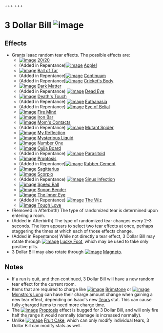 +++
+++

 # 3 Dollar Bill ![image](/image/3_Dollar_Bill.png) 


Effects
---------


* Grants Isaac random tear effects. The possible effects are:
	+ [![image](/image/20/20.png)](/wiki/20/20 "20/20") [20/20](/wiki/20/20 "20/20")
	+ (Added in Repentance)[![image](/image/Apple!.png)](/wiki/Apple! "Apple!") [Apple!](/wiki/Apple! "Apple!")
	+ [![image](/image/Ball_of_Tar.png)](/wiki/Ball_of_Tar "Ball of Tar") [Ball of Tar](/wiki/Ball_of_Tar "Ball of Tar")
	+ (Added in Repentance)[![image](/image/Continuum.png)](/wiki/Continuum "Continuum") [Continuum](/wiki/Continuum "Continuum")
	+ (Added in Repentance)[![image](/image/Cricket%27s_Body.png)](/wiki/Cricket%27s_Body "Cricket's Body") [Cricket's Body](/wiki/Cricket%27s_Body "Cricket's Body")
	+ [![image](/image/Dark_Matter.png)](/wiki/Dark_Matter "Dark Matter") [Dark Matter](/wiki/Dark_Matter "Dark Matter")
	+ (Added in Repentance) [![image](/image/Dead_Eye.png)](/wiki/Dead_Eye "Dead Eye") [Dead Eye](/wiki/Dead_Eye "Dead Eye")
	+ [![image](/image/Death%27s_Touch.png)](/wiki/Death%27s_Touch "Death's Touch") [Death's Touch](/wiki/Death%27s_Touch "Death's Touch")
	+ (Added in Repentance) [![image](/image/Euthanasia.png)](/wiki/Euthanasia "Euthanasia") [Euthanasia](/wiki/Euthanasia "Euthanasia")
	+ (Added in Repentance) [![image](/image/Eye_of_Belial.png)](/wiki/Eye_of_Belial "Eye of Belial") [Eye of Belial](/wiki/Eye_of_Belial "Eye of Belial")
	+ [![image](/image/Fire_Mind.png)](/wiki/Fire_Mind "Fire Mind") [Fire Mind](/wiki/Fire_Mind "Fire Mind")
	+ [![image](/image/Iron_Bar.png)](/wiki/Iron_Bar "Iron Bar") [Iron Bar](/wiki/Iron_Bar "Iron Bar")
	+ [![image](/image/Mom%27s_Contacts.png)](/wiki/Mom%27s_Contacts "Mom's Contacts") [Mom's Contacts](/wiki/Mom%27s_Contacts "Mom's Contacts")
	+ (Added in Repentance) [![image](/image/Mutant_Spider.png)](/wiki/Mutant_Spider "Mutant Spider") [Mutant Spider](/wiki/Mutant_Spider "Mutant Spider")
	+ [![image](/image/My_Reflection.png)](/wiki/My_Reflection "My Reflection") [My Reflection](/wiki/My_Reflection "My Reflection")
	+ [![image](/image/Mysterious_Liquid.png)](/wiki/Mysterious_Liquid "Mysterious Liquid") [Mysterious Liquid](/wiki/Mysterious_Liquid "Mysterious Liquid")
	+ [![image](/image/Number_One.png)](/wiki/Number_One "Number One") [Number One](/wiki/Number_One "Number One")
	+ [![image](/image/Ouija_Board.png)](/wiki/Ouija_Board "Ouija Board") [Ouija Board](/wiki/Ouija_Board "Ouija Board")
	+ (Added in Repentance) [![image](/image/Parasitoid.png)](/wiki/Parasitoid "Parasitoid") [Parasitoid](/wiki/Parasitoid "Parasitoid")
	+ [![image](/image/Proptosis.png)](/wiki/Proptosis "Proptosis") [Proptosis](/wiki/Proptosis "Proptosis")
	+ (Added in Repentance)[![image](/image/Rubber_Cement.png)](/wiki/Rubber_Cement "Rubber Cement") [Rubber Cement](/wiki/Rubber_Cement "Rubber Cement")
	+ [![image](/image/Sagittarius.png)](/wiki/Sagittarius "Sagittarius") [Sagittarius](/wiki/Sagittarius "Sagittarius")
	+ [![image](/image/Scorpio.png)](/wiki/Scorpio "Scorpio") [Scorpio](/wiki/Scorpio "Scorpio")
	+ (Added in Repentance) [![image](/image/Sinus_Infection.png)](/wiki/Sinus_Infection "Sinus Infection") [Sinus Infection](/wiki/Sinus_Infection "Sinus Infection")
	+ [![image](/image/Speed_Ball.png)](/wiki/Speed_Ball "Speed Ball") [Speed Ball](/wiki/Speed_Ball "Speed Ball")
	+ [![image](/image/Spoon_Bender.png)](/wiki/Spoon_Bender "Spoon Bender") [Spoon Bender](/wiki/Spoon_Bender "Spoon Bender")
	+ [![image](/image/The_Inner_Eye.png)](/wiki/The_Inner_Eye "The Inner Eye") [The Inner Eye](/wiki/The_Inner_Eye "The Inner Eye")
	+ (Added in Repentance) [![image](/image/The_Wiz.png)](/wiki/The_Wiz "The Wiz") [The Wiz](/wiki/The_Wiz "The Wiz")
	+ [![image](/image/Tough_Love.png)](/wiki/Tough_Love "Tough Love") [Tough Love](/wiki/Tough_Love "Tough Love")
* (Removed in Afterbirth) The type of randomized tear is determined upon entering a room.
* (Added in Afterbirth) The type of randomized tear changes every 2–3 seconds. The item appears to select two tear effects at once, perhaps staggering the times at which each of those effects change.
* (Added in Repentance) While not directly a tear effect, 3 Dollar Bill may rotate through [![image](/image/Lucky_Foot.png)](/wiki/Lucky_Foot "Lucky Foot") [Lucky Foot](/wiki/Lucky_Foot "Lucky Foot"), which may be used to take only positive pills.
* 3 Dollar Bill may also rotate through [![image](/image/Magneto.png)](/wiki/Magneto "Magneto") [Magneto](/wiki/Magneto "Magneto").


Notes
-------


* If a run is quit, and then continued, 3 Dollar Bill will have a new random tear effect for the current room.
* Items that are required to charge like [![image](/image/Brimstone.png)](/wiki/Brimstone "Brimstone") [Brimstone](/wiki/Brimstone "Brimstone") or [![image](/image/Monstro%27s_Lung.png)](/wiki/Monstro%27s_Lung "Monstro's Lung") [Monstro's Lung](/wiki/Monstro%27s_Lung "Monstro's Lung") can have their charge amount change when gaining a new tear effect, depending on Isaac's new [Tears](/wiki/Tears "Tears") stat. This can cause fully-charged items to need more charge time.
* The [![image](/image/Proptosis.png)](/wiki/Proptosis "Proptosis") [Proptosis](/wiki/Proptosis "Proptosis") effect is bugged for 3 Dollar Bill, and will only fire half the range it would normally (damage is increased normally).
* Unlike [![image](/image/Fruit_Cake.png)](/wiki/Fruit_Cake "Fruit Cake") [Fruit Cake](/wiki/Fruit_Cake "Fruit Cake"), which can only modify individual tears, 3 Dollar Bill can modify stats as well.


